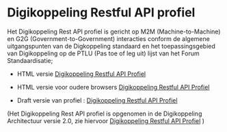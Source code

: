 
# Digikoppeling Restful API profiel

Het Digikoppeling Rest API profiel is gericht op M2M (Machine-to-Machine) en G2G (Government-to-Government) interacties conform de algemene uitgangspunten van de Digkoppeling standaard en het toepassingsgebied van Digikoppeling op de PTLU (Pas toe of leg uit) lijst van het Forum Standaardisatie;

- HTML versie [Digikoppeling Restful API Profiel](https://centrumvoorstandaarden.github.io/DigikoppelingRestfulApiProfiel/)

- HTML versie voor oudere browsers [Digikoppeling Restful API Profiel](https://centrumvoorstandaarden.github.io/DigikoppelingRestfulApiProfiel/static.html)

- Draft versie van profiel : [Digikoppeling Restful API Profiel](https://github.com/centrumvoorstandaarden/DigikoppelingRestfulApiProfiel/blob/master/DK_REST_API_totaal.md)

(Het Digikoppeling Rest API profiel is opgenomen in de Digikoppeling Architectuur versie 2.0, zie hiervoor [Digikoppeling Restful API Profiel](https://centrumvoorstandaarden.github.io/Architectuur2.0-metRestfulAPI/) )


<!---
## Inleiding

- Historie
- Toepassingsgebied

## DK API REST profiel

- Algemeen
- Transport beveiliging
- Identificatie Authenticatie
- Gebruik Service register
- API Design Rules

## Afspraken API Design Rules extensies

- API Security
- Versionering
- JSON
- Filtering
- Sorting
- Custom representation
- Search
- Time travelling
- GEO support
- Paging
- Caching
- Rate limiting
- Error handling
- Signing and Encryption

---> 
